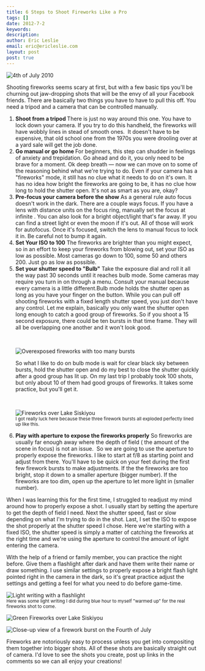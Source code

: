 ```yaml
---
title: 6 Steps to Shoot Fireworks Like a Pro
tags: []
date: 2012-7-2
keywords: 
description: 
author: Eric Leslie
email: eric@ericleslie.com
layout: post
post: true
---
```


<p class="text-center"><img src="http://www.lesliephotos.com/Fine-Art-1/erics-work/i-zfB6BX6/0/XL/DSC_5536-XL.jpg" alt="4th of July 2010"></p>

Shooting fireworks seems scary at first, but with a few basic tips you'll be churning out jaw-dropping shots that will be the envy of all your Facebook friends. There are basically two things you have to have to pull this off. You need a tripod and a camera that can be controlled manually.
<ol>
	<li><strong>Shoot from a tripod
</strong>There is just no way around this one. You have to lock down your camera. If you try to do this handheld, the fireworks will have wobbly lines in stead of smooth ones.  It doesn't have to be expensive, that old school one from the 1970s you were drooling over at a yard sale will get the job done.</li>
	<li><strong>Go manual or go home
</strong>For beginners, this step can shudder in feelings of anxiety and trepidation. Go ahead and do it, you only need to be brave for a moment. Ok deep breath — now we can move on to some of the reasoning behind what we're trying to do. Even if your camera has a "fireworks" mode, it still has no clue what it needs to do on it's own. It has no idea how bright the fireworks are going to be, it has no clue how long to hold the shutter open. It's not as smart as you are, okay?</li>
	<li><strong>Pre-focus your camera before the show</strong>
As a general rule auto focus doesn't work in the dark. There are a couple ways focus. If you have a lens with distance units on the focus ring, manually set the focus at infinite . You can also look for a bright object/light that's far away. If you can find a street light or even the moon if it's out. All of those will work for autofocus. Once it's focused, switch the lens to manual focus to lock it in. Be careful not to bump it again.</li>
	<li><strong>Set Your ISO to 100</strong>
The fireworks are brighter than you might expect, so in an effort to keep your fireworks from blowing out, set your ISO as low as possible. Most cameras go down to 100, some 50 and others 200. Just go as low as possible.</li>
	<li><strong>Set your shutter speed to "Bulb"</strong>
Take the exposure dial and roll it all the way past 30 seconds until it reaches bulb mode. Some cameras may require you turn in on through a menu. Consult your manual because every camera is a little different.Bulb mode holds the shutter open as long as you have your finger on the button. While you can pull off shooting fireworks with a fixed length shutter speed, you just don't have any control. Let me explain, basically you only want the shutter open long enough to catch a good group of fireworks. So if you shoot a 15 second exposure, there could be ten bursts in that time frame. They will all be overlapping one another and it won't look good.

<br><p class="text-center"><img src="http://www.lesliephotos.com/photos/i-tNdfVRj/0/XL/i-tNdfVRj-XL.jpg" alt="Overexposed fireworks with too many bursts"></p>

So what I like to do on bulb mode is wait for clear black sky between bursts, hold the shutter open and do my best to close the shutter quickly after a good group has lit up. On my last trip I probably took 100 shots, but only about 10 of them had good groups of fireworks. It takes some practice, but you'll get it.

<br><p class="text-center"><img src="http://www.lesliephotos.com/Fine-Art-1/erics-work/i-t6fM2nZ/0/L/DSC_5494-L.jpg" alt="Fireworks over Lake Siskiyou"><br><small>I got really luck here because these three firework bursts all exploded perfectly lined up like this.</small></p>
</li>
	
<li><strong>Play with aperture to expose the fireworks properly</strong>
So fireworks are usually far enough away where the depth of field ( the amount of the scene in focus) is not an issue.  So we are going to use the aperture to properly expose the fireworks. I like to start at f/8 as starting point and adjust from there. You'll have to be quick on your feet during the first few firework bursts to make adjustments. If the the fireworks are too bright, stop it down to a smaller aperture (bigger number). If the fireworks are too dim, open up the aperture to let more light in (smaller number).</li>
</ol>

When I was learning this for the first time, I struggled to readjust my mind around how to properly expose a shot. I usually start by setting the aperture to get the depth of field I need. Next the shutter speed, fast or slow depending on what I'm trying to do in the shot. Last, I set the ISO to expose the shot properly at the shutter speed I chose. Here we're starting with a fixed ISO, the shutter speed is simply a matter of catching the fireworks at the right time and we're using the aperture to control the amount of light entering the camera.

With the help of a friend or family member, you can practice the night before. Give them a flashlight after dark and have them write their name or draw something. I use similar settings to properly expose a bright flash light pointed right in the camera in the dark, so it's great practice adjust the settings and getting a feel for what you need to do before game-time.

<p class="text-center"><img src="http://www.lesliephotos.com/photos/i-Tt45BTC/0/X2/i-Tt45BTC-X2.jpg" alt="Light writing with a flashlight"><br><small>Here was some light writing I did during blue hour to myself "warmed up" for the real fireworks shot to come.</small></p>

<p class="text-center"><img src="http://www.lesliephotos.com/photos/i-BQW6rxc/0/X2/i-BQW6rxc-X2.jpg" alt="Green Fireworks over Lake Siskiyou"></p>

![Close-up view of a firework burst on the Fourth of July](http://www.lesliephotos.com/Fine-Art-1/erics-work/i-fKHnwgQ/0/XL/DSC_1193-XL.jpg)

Fireworks are notoriously easy to process unless you get into compositing them together into bigger shots. All of these shots are basically straight out of camera. I'd love to see the shots you create, post up links in the comments so we can all enjoy your creations!
